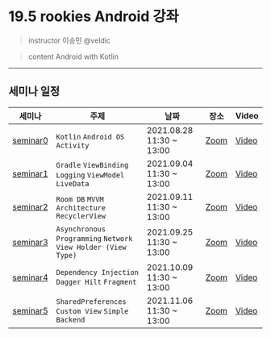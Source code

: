 # 19.5 rookies Android 강좌

> instructor 이승민 @veldic

> content Android with Kotlin

---

## 세미나 일정

| 세미나 | 주제 | 날짜 | 장소 | Video |
| --- | --- | --- | --- | --- |
| [seminar0](seminar_0) | `Kotlin` `Android OS` `Activity` | 2021.08.28  11:30 ~ 13:00 | [Zoom](https://snu-ac-kr.zoom.us/j/9990095624) | [Video](https://youtu.be/orCngfd8_20) |
| [seminar1](seminar_1) | `Gradle` `ViewBinding` `Logging` `ViewModel` `LiveData` | 2021.09.04  11:30 ~ 13:00 | [Zoom](https://snu-ac-kr.zoom.us/j/9990095624) | [Video](https://youtu.be/ExkERcY1FyM) |
| [seminar2](seminar_2) | `Room DB` `MVVM Architecture` `RecyclerView` | 2021.09.11  11:30 ~ 13:00 | [Zoom](https://snu-ac-kr.zoom.us/j/9990095624) | [Video](https://youtu.be/Qg6Y2dfL7_k) |
| [seminar3](seminar_3) | `Asynchronous Programming` `Network` `View Holder (View Type)` | 2021.09.25  11:30 ~ 13:00 | [Zoom](https://snu-ac-kr.zoom.us/j/9990095624) | [Video](https://youtu.be/5HCyboc-zKo) |
| [seminar4](seminar_4) | `Dependency Injection` `Dagger Hilt` `Fragment` | 2021.10.09  11:30 ~ 13:00 | [Zoom](https://snu-ac-kr.zoom.us/j/9990095624) | [Video](https://youtu.be/u9C8Qsgd11k) |
| [seminar5](seminar_5) | `SharedPreferences` `Custom View` `Simple Backend` | 2021.11.06  11:30 ~ 13:00 | [Zoom](https://snu-ac-kr.zoom.us/j/9990095624) | [Video](https://youtu.be/UJILGOM278c) |
